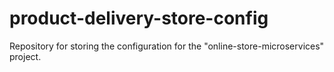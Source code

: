 # product-delivery-store-config
Repository for storing the configuration for the "online-store-microservices" project.
